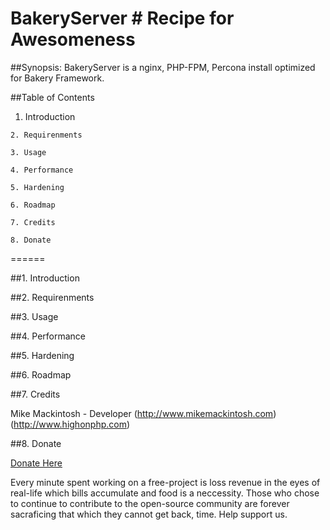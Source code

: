 BakeryServer # Recipe for Awesomeness
============

##Synopsis: 
BakeryServer is a nginx, PHP-FPM, Percona install optimized for Bakery Framework.

##Table of Contents

  1. Introduction
	
	2. Requirenments
	
	3. Usage
	
	4. Performance
	
	5. Hardening
	
	6. Roadmap
	
	7. Credits

	8. Donate

======

##1. Introduction



##2. Requirenments



##3. Usage



##4. Performance



##5. Hardening



##6. Roadmap



##7. Credits

Mike Mackintosh - Developer (http://www.mikemackintosh.com) (http://www.highonphp.com)

##8. Donate

[Donate Here](http://pledgie.com/campaigns/17355)

Every minute spent working on a free-project is loss revenue in the eyes of real-life which bills accumulate and food is a neccessity. Those who chose to continue to contribute to the open-source community are forever sacraficing that which they cannot get back, time. Help support us.
